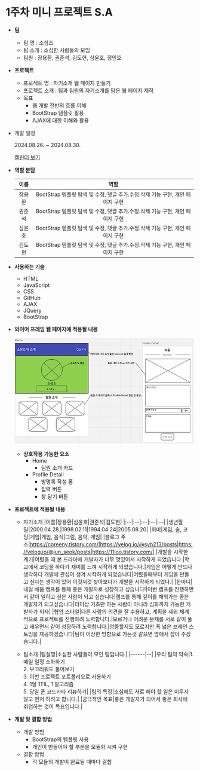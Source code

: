 # 1주차 미니 프로젝트 S.A

-   **팀**
    -   팀 명 : 소심즈
    -   팀 소개 : 소심한 사람들의 모임
    -   팀원 : 장용환, 권준석, 김도현, 심윤호, 정인호
-   **프로젝트**

    -   프로젝트 명 : 자기소개 웹 페이지 만들기
    -   프로젝트 소개 : 팀과 팀원의 자기소개를 담은 웹 페이지 제작
    -   목표
        -   웹 개발 전반의 흐름 이해
        -   BootStrap 템플릿 활용
        -   AJAX에 대한 이해와 활용

-   개발 일정

    2024.08.26. ~ 2024.08.30.

    [캘린더 보기](./assets/doc_img/wire_frame.PNG)

-   **역할 분담**

    |  이름  |                                      역할                                      |
    | :----: | :----------------------------------------------------------------------------: |
    | 장용환 | BootStrap 템플릿 탐색 및 수정, 댓글 추가.수정.삭제 기능 구현, 개인 페이지 구현 |
    | 권준석 | BootStrap 템플릿 탐색 및 수정, 댓글 추가.수정.삭제 기능 구현, 개인 페이지 구현 |
    | 심윤호 | BootStrap 템플릿 탐색 및 수정, 댓글 추가.수정.삭제 기능 구현, 개인 페이지 구현 |
    | 김도현 | BootStrap 템플릿 탐색 및 수정, 댓글 추가.수정.삭제 기능 구현, 개인 페이지 구현 |

-   **사용하는 기술**

    -   HTML
    -   JavaScript
    -   CSS
    -   GitHub
    -   AJAX
    -   JQuery
    -   BootStrap

-   **와이어 프레임 웹 페이지에 적용될 내용**

    ![와이어 프레임](./assets/doc_img/wire_frame.PNG)

    -   **상호작용 가능한 요소**
        -   Home
            -   팀원 소개 카드
        -   Profile Detail
            -   방명록 작성 폼
            -   입력 버튼
            -   창 닫기 버튼

-   **프로젝트에 적용될 내용**

    -   자기소개
        |이름|장용환|심윤호|권준석|김도현|
        |:--|:--|:--|:--|:--|
        |생년월일|2000.04.28.|1998.02.11|1994.04.24|2005.08.20|
        |취미|게임, 술, 코딩|게임|게임, 음식|그림, 음악, 게임|
        |블로그 주소|https://coreeny.tistory.com/|https://velog.io/@syh213/posts|https://velog.io/@jun_seok/posts|https://11ioo.tistory.com/|
        |개발을 시작한 계기|어렸을 때 본 드라마에 개발자가 너무 멋있어서 시작하게 되었습니다.|학교에서 코딩을 하다가 재미를 느껴 시작하게 되었습니다.|게임은 어떻게 만드나 생각하다 개발에 관심이 생겨 시작하게 되었습니다|어렸을때부터 게임을 만들고 싶다는 생각이 있어 이것저것 찾아보다가 개발을 시작하게 되었다.|
        |한마디|내일 배움 캠프를 통해 좋은 개발자로 성장하고 싶습니다!|이번 캠프를 진행하면서 같이 일하고 싶은 사람이 되고 싶습니다|캠프를 통해 깊이를 채워가는 졸은 개발자가 되고싶습니다|더이상 기초만 하는 사람이 아니라 심화까지 가능한 개발자가 되자|
        |협업 스타일|다른 사람의 의견을 잘 수용하고, 계획을 세워 체계적으로 프로젝트를 진행하려 노력합니다.|모르거나 어려운 문제를 서로 같이 풀고 배우면서 같이 성장하려 노력합니다.|엉뚱할지도 모르지만 폭 넓은 브레인 스토밍을 제공하겠습니다|팀이 이상한 방향으로 가는것 같으면 옆에서 잡아 주겠습니다.|

    -   팀소개
        |팀설명|소심한 사람들이 모인 팀입니다.|
        |------|--|
        |우리 팀의 약속|1. 매일 일정 소화하기<br/>2. 부끄러워도 물어보기<br/>3. 이번 프로젝트 포트폴리오로 사용하기<br/>4. 1일 1TIL, 1 알고리즘<br/>5. 당일 푼 코드카타 리뷰하기|
        |팀의 특징|소심해도 서로 해야 할 일은 미루지 않고 먼저 하려고 합니다.|
        |궁극적인 목표|좋은 개발자가 되어서 좋은 회사에 취업하는 것이 목표입니다.|

-   **개발 및 결합 방법**
    -   개발 방법
        -   BootStrap의 템플릿 사용
        -   개인이 만들어야 할 부분을 모듈화 시켜 구현
    -   결합 방법
        -   각 모듈의 개발이 완료될 때마다 결합
